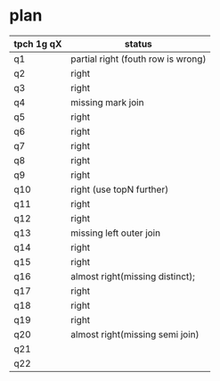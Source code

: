# plan

| tpch 1g qX | status                             |
|------------|------------------------------------|
| q1         | partial right (fouth row is wrong) |
| q2         | right                              |
| q3         | right                              |
| q4         | missing mark join                  |
| q5         | right                              |
| q6         | right                              |
| q7         | right                              |
| q8         | right                              |
| q9         | right                              |
| q10        | right (use topN further)           |
| q11        | right                              |
| q12        | right                              |
| q13        | missing left outer join            |
| q14        | right                              |
| q15        | right                              |
| q16        | almost right(missing distinct);    |
| q17        | right                              |
| q18        | right                              |
| q19        | right                              |
| q20        | almost right(missing semi join)    |
| q21        |                                    |
| q22        |                                    |